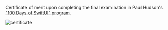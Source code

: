 Certificate of merit upon completing the final examination in Paul Hudson's <a href="https://github.com/twostraws/HackingWithSwift/tree/main/SwiftUI" target="_blank">"100 Days of SwiftUI" program</a>.

![certificate](https://user-images.githubusercontent.com/91225947/202231719-2a1419a6-1e36-4ab4-9d98-60b9f2ec90f2.jpg)

